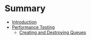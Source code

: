 # Summary

* [Introduction](README.md)
* [Performance Testing](performance_testing.md)
   * [Creating and Destroying Queues](creating_and_destroying_queues.md)

